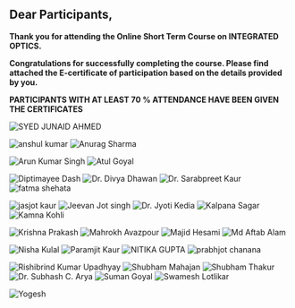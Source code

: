 ## Dear Participants,

**Thank you for attending the Online Short Term Course on INTEGRATED OPTICS.** 

**Congratulations for successfully completing the course. Please find attached the E-certificate of participation based on the details provided by you.**

**PARTICIPANTS WITH AT LEAST 70 % ATTENDANCE HAVE BEEN GIVEN THE CERTIFICATES**

![SYED JUNAID AHMED](https://github.com/NANOPHOTONIC-RESEARCH-SOCIETY-AT-PEC/STC_on_Integrated_Optics/blob/main/Certificates/files/1.jpg)


![anshul kumar](https://github.com/NANOPHOTONIC-RESEARCH-SOCIETY-AT-PEC/STC_on_Integrated_Optics/blob/main/Certificates/files/ANSHUL%20KUMAR.jpg)
![Anurag Sharma](https://github.com/NANOPHOTONIC-RESEARCH-SOCIETY-AT-PEC/STC_on_Integrated_Optics/blob/main/Certificates/files/ANURAG.jpg)

![Arun Kumar Singh](https://github.com/NANOPHOTONIC-RESEARCH-SOCIETY-AT-PEC/STC_on_Integrated_Optics/blob/main/Certificates/files/ARUN%20KUMAR%20SINGH.jpg)
![Atul Goyal](https://github.com/NANOPHOTONIC-RESEARCH-SOCIETY-AT-PEC/STC_on_Integrated_Optics/blob/main/Certificates/files/ATUL.jpg)

![Diptimayee Dash](https://github.com/NANOPHOTONIC-RESEARCH-SOCIETY-AT-PEC/STC_on_Integrated_Optics/blob/main/Certificates/files/DIPTIMAYEE.jpg)
![Dr. Divya Dhawan](https://github.com/NANOPHOTONIC-RESEARCH-SOCIETY-AT-PEC/STC_on_Integrated_Optics/blob/main/Certificates/files/DIVYA%20DHAWAN.jpg)
![Dr. Sarabpreet Kaur](https://github.com/NANOPHOTONIC-RESEARCH-SOCIETY-AT-PEC/STC_on_Integrated_Optics/blob/main/Certificates/files/DR%20SARABPREET.jpg)
![fatma shehata](https://github.com/NANOPHOTONIC-RESEARCH-SOCIETY-AT-PEC/STC_on_Integrated_Optics/blob/main/Certificates/files/FATMA.jpg)

![jasjot kaur](https://github.com/NANOPHOTONIC-RESEARCH-SOCIETY-AT-PEC/STC_on_Integrated_Optics/blob/main/Certificates/files/jasjot.jpg)
![Jeevan Jot singh](https://github.com/NANOPHOTONIC-RESEARCH-SOCIETY-AT-PEC/STC_on_Integrated_Optics/blob/main/Certificates/files/JEEEVAN.jpg)
![Dr. Jyoti Kedia](https://github.com/NANOPHOTONIC-RESEARCH-SOCIETY-AT-PEC/STC_on_Integrated_Optics/blob/main/Certificates/files/jyoti%20kedia.jpg)
![Kalpana Sagar](https://github.com/NANOPHOTONIC-RESEARCH-SOCIETY-AT-PEC/STC_on_Integrated_Optics/blob/main/Certificates/files/KALPANA.jpg)
![Kamna Kohli](https://github.com/NANOPHOTONIC-RESEARCH-SOCIETY-AT-PEC/STC_on_Integrated_Optics/blob/main/Certificates/files/KAMNA.jpg)

![Krishna Prakash](https://github.com/NANOPHOTONIC-RESEARCH-SOCIETY-AT-PEC/STC_on_Integrated_Optics/blob/main/Certificates/files/KRISHNA%20PRAKASH.jpg)
![Mahrokh Avazpour](https://github.com/NANOPHOTONIC-RESEARCH-SOCIETY-AT-PEC/STC_on_Integrated_Optics/blob/main/Certificates/files/MAHROKH.jpg)
![Majid Hesami](https://github.com/NANOPHOTONIC-RESEARCH-SOCIETY-AT-PEC/STC_on_Integrated_Optics/blob/main/Certificates/files/MAJID.jpg)
![Md Aftab Alam](https://github.com/NANOPHOTONIC-RESEARCH-SOCIETY-AT-PEC/STC_on_Integrated_Optics/blob/main/Certificates/files/AFTAB%20ALAM.jpg)

![Nisha Kulal](https://github.com/NANOPHOTONIC-RESEARCH-SOCIETY-AT-PEC/STC_on_Integrated_Optics/blob/main/Certificates/files/NISHA%20KULAL.jpg)
![Paramjit Kaur](https://github.com/NANOPHOTONIC-RESEARCH-SOCIETY-AT-PEC/STC_on_Integrated_Optics/blob/main/Certificates/files/PARAMJIT.jpg)
![NITIKA GUPTA](https://github.com/NANOPHOTONIC-RESEARCH-SOCIETY-AT-PEC/STC_on_Integrated_Optics/blob/main/Certificates/files/NITIKA.jpg)
![prabhjot chanana](https://github.com/NANOPHOTONIC-RESEARCH-SOCIETY-AT-PEC/STC_on_Integrated_Optics/blob/main/Certificates/files/PRABHJOT_CHANANA.jpg)

![Rishibrind Kumar Upadhyay](https://github.com/NANOPHOTONIC-RESEARCH-SOCIETY-AT-PEC/STC_on_Integrated_Optics/blob/main/Certificates/files/RISHIBRIND.jpg)
![Shubham Mahajan](https://github.com/NANOPHOTONIC-RESEARCH-SOCIETY-AT-PEC/STC_on_Integrated_Optics/blob/main/Certificates/files/SHUBHAM%20MAHAJAN.jpg)
![Shubham Thakur](https://github.com/NANOPHOTONIC-RESEARCH-SOCIETY-AT-PEC/STC_on_Integrated_Optics/blob/main/Certificates/files/SHUBHAM.jpg)
![Dr. Subhash C. Arya](https://github.com/NANOPHOTONIC-RESEARCH-SOCIETY-AT-PEC/STC_on_Integrated_Optics/blob/main/Certificates/files/SUBHASH.jpg)
![Suman Goyal](https://github.com/NANOPHOTONIC-RESEARCH-SOCIETY-AT-PEC/STC_on_Integrated_Optics/blob/main/Certificates/files/SUMAN%20GOYAL.jpg)
![Swamesh Lotlikar](https://github.com/NANOPHOTONIC-RESEARCH-SOCIETY-AT-PEC/STC_on_Integrated_Optics/blob/main/Certificates/files/LOTLIKAR.jpg)

![Yogesh](https://github.com/NANOPHOTONIC-RESEARCH-SOCIETY-AT-PEC/STC_on_Integrated_Optics/blob/main/Certificates/files/YOGESH.jpg)

